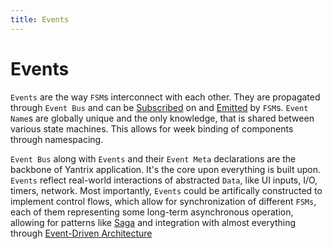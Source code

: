 ```yaml
---
title: Events
---
```


# Events

`Events` are the way `FSM`s interconnect with each other. They are propagated through `Event Bus` and can be [Subscribed](210_subscribe.html) on and [Emitted](220_emit.html) by `FSM`s. `Event Name`s are globally unique and the only knowledge, that is shared between various state machines. This allows for week binding of components through namespacing.

`Event Bus` along with `Events` and their `Event Meta` declarations are the backbone of Yantrix application. It's the core upon everything is built upon. `Events` reflect real-world interactions of abstracted `Data`, like UI inputs, I/O, timers, network. Most importantly, `Events` could be artifically constructed to implement control flows, which allow for synchronization of different `FSMs`, each of them representing some long-term asynchronous operation, allowing for patterns like [Saga](https://microservices.io/patterns/data/saga.html) and integration with almost everything through [Event-Driven Architecture](https://en.wikipedia.org/wiki/Event-driven_architecture)
